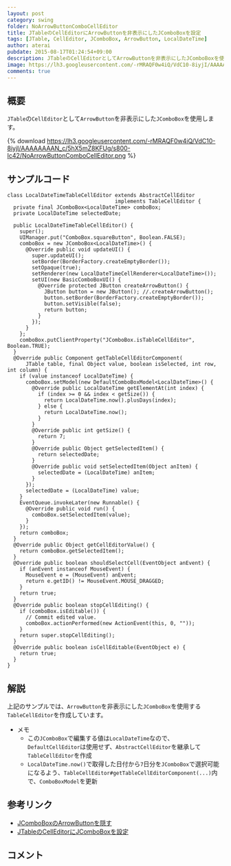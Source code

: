```yaml
---
layout: post
category: swing
folder: NoArrowButtonComboCellEditor
title: JTableのCellEditorにArrowButtonを非表示にしたJComboBoxを設定
tags: [JTable, CellEditor, JComboBox, ArrowButton, LocalDateTime]
author: aterai
pubdate: 2015-08-17T01:24:54+09:00
description: JTableのCellEditorとしてArrowButtonを非表示にしたJComboBoxを使用します。
image: https://lh3.googleusercontent.com/-rMRAQF0w4iQ/VdC10-8iyjI/AAAAAAAAN_c/5hX5mZ8KFUg/s800-Ic42/NoArrowButtonComboCellEditor.png
comments: true
---
```

## 概要
`JTable`の`CellEditor`として`ArrowButton`を非表示にした`JComboBox`を使用します。

{% download https://lh3.googleusercontent.com/-rMRAQF0w4iQ/VdC10-8iyjI/AAAAAAAAN_c/5hX5mZ8KFUg/s800-Ic42/NoArrowButtonComboCellEditor.png %}

## サンプルコード
<pre class="prettyprint"><code>class LocalDateTimeTableCellEditor extends AbstractCellEditor
                                   implements TableCellEditor {
  private final JComboBox&lt;LocalDateTime&gt; comboBox;
  private LocalDateTime selectedDate;

  public LocalDateTimeTableCellEditor() {
    super();
    UIManager.put("ComboBox.squareButton", Boolean.FALSE);
    comboBox = new JComboBox&lt;LocalDateTime&gt;() {
      @Override public void updateUI() {
        super.updateUI();
        setBorder(BorderFactory.createEmptyBorder());
        setOpaque(true);
        setRenderer(new LocalDateTimeCellRenderer&lt;LocalDateTime&gt;());
        setUI(new BasicComboBoxUI() {
          @Override protected JButton createArrowButton() {
            JButton button = new JButton(); //.createArrowButton();
            button.setBorder(BorderFactory.createEmptyBorder());
            button.setVisible(false);
            return button;
          }
        });
      }
    };
    comboBox.putClientProperty("JComboBox.isTableCellEditor", Boolean.TRUE);
  }
  @Override public Component getTableCellEditorComponent(
      JTable table, final Object value, boolean isSelected, int row, int column) {
    if (value instanceof LocalDateTime) {
      comboBox.setModel(new DefaultComboBoxModel&lt;LocalDateTime&gt;() {
        @Override public LocalDateTime getElementAt(int index) {
          if (index &gt;= 0 &amp;&amp; index &lt; getSize()) {
            return LocalDateTime.now().plusDays(index);
          } else {
            return LocalDateTime.now();
          }
        }
        @Override public int getSize() {
          return 7;
        }
        @Override public Object getSelectedItem() {
          return selectedDate;
        }
        @Override public void setSelectedItem(Object anItem) {
          selectedDate = (LocalDateTime) anItem;
        }
      });
      selectedDate = (LocalDateTime) value;
    }
    EventQueue.invokeLater(new Runnable() {
      @Override public void run() {
        comboBox.setSelectedItem(value);
      }
    });
    return comboBox;
  }
  @Override public Object getCellEditorValue() {
    return comboBox.getSelectedItem();
  }
  @Override public boolean shouldSelectCell(EventObject anEvent) {
    if (anEvent instanceof MouseEvent) {
      MouseEvent e = (MouseEvent) anEvent;
      return e.getID() != MouseEvent.MOUSE_DRAGGED;
    }
    return true;
  }
  @Override public boolean stopCellEditing() {
    if (comboBox.isEditable()) {
      // Commit edited value.
      comboBox.actionPerformed(new ActionEvent(this, 0, ""));
    }
    return super.stopCellEditing();
  }
  @Override public boolean isCellEditable(EventObject e) {
    return true;
  }
}
</code></pre>

## 解説
上記のサンプルでは、`ArrowButton`を非表示にした`JComboBox`を使用する`TableCellEditor`を作成しています。

- メモ
    - この`JComboBox`で編集する値は`LocalDateTime`なので、`DefaultCellEditor`は使用せず、`AbstractCellEditor`を継承して`TableCellEditor`を作成
    - `LocalDateTime.now()`で取得した日付から`7`日分を`JComboBox`で選択可能になるよう、`TableCellEditor#getTableCellEditorComponent(...)`内で、`ComboBoxModel`を更新

<!-- dummy comment line for breaking list -->

## 参考リンク
- [JComboBoxのArrowButtonを隠す](https://ateraimemo.com/Swing/HideComboArrowButton.html)
- [JTableのCellEditorにJComboBoxを設定](https://ateraimemo.com/Swing/ComboCellEditor.html)

<!-- dummy comment line for breaking list -->

## コメント
